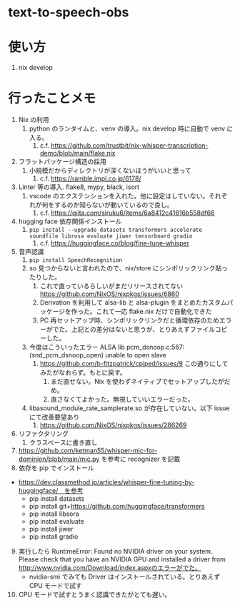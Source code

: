 # text-to-speech-obs

# 使い方

1. nix develop

# 行ったことメモ

1. Nix の利用
   1. python のランタイムと、venv の導入。nix develop 時に自動で venv に入る。
      1. c.f. https://github.com/trustbit/nix-whisper-transcription-demo/blob/main/flake.nix
2. フラットパッケージ構造の採用
   1. 小規模だからディレクトリが深くないほうがいいと思って
      1. c.f. https://ramble.impl.co.jp/6178/
3. Linter 等の導入. flake8, mypy, black, isort
   1. vscode のエクステンションを入れた。他に設定はしていない。それぞれが何をするのか知らないが動いているので良し。
      1. c.f. https://qiita.com/siruku6/items/6a8412c41616b558df66
4. hugging face 依存関係インストール
   1. `pip install --upgrade datasets transformers accelerate soundfile librosa evaluate jiwer tensorboard gradio`
      1. c.f. https://huggingface.co/blog/fine-tune-whisper
5. 音声認識
   1. `pip install SpeechRecognition`
   2. so 見つからないと言われたので、nix/store にシンボリックリンク貼ったりした。
      1. これで直っているらしいがまだリリースされてない https://github.com/NixOS/nixpkgs/issues/6860
      2. Derivation を利用して alsa-lib と alsa-plugin をまとめたカスタムパッケージを作った。これて一応 flake.nix だけで自動化できた
      3. PC 再セットアップ時、シンボリックリンクだと循環依存のためエラーがでた。上記との差分はないと思うが、とりあえずファイルコピーした。
   3. 今度はこういったエラー ALSA lib pcm_dsnoop.c:567:(snd_pcm_dsnoop_open) unable to open slave
      1. https://github.com/b-fitzpatrick/cpiped/issues/9 この通りにしてみたがなおらず。もとに戻す。
         1. まだ直せない。Nix を使わずネイティブでセットアップしたがだめ。
         2. 直さなくてよかった。無視していいエラーだった。
   4. libasound_module_rate_samplerate.so が存在していない。以下 issue にて改善要望あり
      1. https://github.com/NixOS/nixpkgs/issues/286269
6. リファクタリング
   1. クラスベースに書き直し
7. https://github.com/ketman55/whisper-mic-for-dominion/blob/main/mic.py を参考に recognizer を記載
8. 依存を pip でインストール

- https://dev.classmethod.jp/articles/whisper-fine-tuning-by-huggingface/　を参考
  - pip install datasets
  - pip install git+https://github.com/huggingface/transformers
  - pip install libsora
  - pip install evaluate
  - pip install jiwer
  - pip install gradio

9. 実行したら RuntimeError: Found no NVIDIA driver on your system. Please check that you have an NVIDIA GPU and installed a driver from http://www.nvidia.com/Download/index.aspxのエラーがでた。
   - nvidia-smi でみても Driver はインストールされている。とりあえず CPU モードで試す
10. CPU モードで試すとうまく認識できたがとても遅い。
